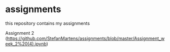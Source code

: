 # assignments
this repository contains my assignments

Assignment 2 (https://github.com/StefanMartens/assignments/blob/master/Assignment_week_2%20(4).ipynb)
